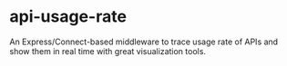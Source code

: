 # api-usage-rate
An Express/Connect-based middleware to trace usage rate of APIs and show them in real time with great visualization tools.
